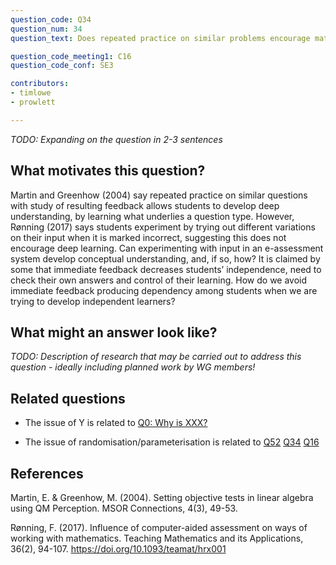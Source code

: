 ```yaml
---
question_code: Q34 
question_num: 34 
question_text: Does repeated practice on similar problems encourage mathematics students to discover deep links between items, or simply encourage memorisation and pattern-spotting? 

question_code_meeting1: C16 
question_code_conf: SE3 

contributors: 
- timlowe
- prowlett

---
```

*TODO: Expanding on the question in 2-3 sentences*

## What motivates this question?

Martin and Greenhow (2004) say repeated practice on similar questions with study of resulting feedback allows students to develop deep understanding, by learning what underlies a question type. However, Rønning (2017) says students experiment by trying out different variations on their input when it is marked incorrect, suggesting this does not encourage deep learning. Can experimenting with input in an e-assessment system develop conceptual understanding, and, if so, how? It is claimed by some that immediate feedback decreases students’ independence, need to check their own answers and control of their learning. How do we avoid immediate feedback producing dependency among students when we are trying to develop independent learners? 

## What might an answer look like?

*TODO: Description of research that may be carried out to address this question - ideally including planned work by WG members!*

## Related questions

* The issue of Y is related to [Q0: Why is XXX?](Q0)

* The issue of randomisation/parameterisation is related to [Q52](Q52) [Q34](Q34) [Q16](Q16)

## References

Martin, E. & Greenhow, M. (2004). Setting objective tests in linear algebra using QM Perception. MSOR Connections, 4(3), 49-53. 

Rønning, F. (2017). Influence of computer-aided assessment on ways of working with mathematics. Teaching Mathematics and its Applications, 36(2), 94-107. https://doi.org/10.1093/teamat/hrx001
